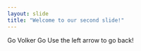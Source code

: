 ```yaml
---
layout: slide
title: "Welcome to our second slide!"
---
```

Go Volker Go
Use the left arrow to go back!
